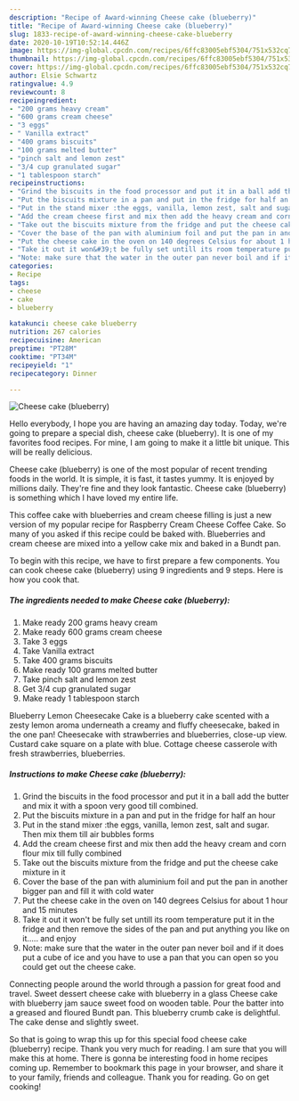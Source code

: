 ```yaml
---
description: "Recipe of Award-winning Cheese cake (blueberry)"
title: "Recipe of Award-winning Cheese cake (blueberry)"
slug: 1833-recipe-of-award-winning-cheese-cake-blueberry
date: 2020-10-19T10:52:14.446Z
image: https://img-global.cpcdn.com/recipes/6ffc83005ebf5304/751x532cq70/cheese-cake-blueberry-recipe-main-photo.jpg
thumbnail: https://img-global.cpcdn.com/recipes/6ffc83005ebf5304/751x532cq70/cheese-cake-blueberry-recipe-main-photo.jpg
cover: https://img-global.cpcdn.com/recipes/6ffc83005ebf5304/751x532cq70/cheese-cake-blueberry-recipe-main-photo.jpg
author: Elsie Schwartz
ratingvalue: 4.9
reviewcount: 8
recipeingredient:
- "200 grams heavy cream"
- "600 grams cream cheese"
- "3 eggs"
- " Vanilla extract"
- "400 grams biscuits"
- "100 grams melted butter"
- "pinch salt and lemon zest"
- "3/4 cup granulated sugar"
- "1 tablespoon starch"
recipeinstructions:
- "Grind the biscuits in the food processor and put it in a ball add the butter and mix it with a spoon very good till combined."
- "Put the biscuits mixture in a pan and put in the fridge for half an hour"
- "Put in the stand mixer :the eggs, vanilla, lemon zest, salt and sugar. Then mix them till air bubbles forms"
- "Add the cream cheese first and mix then add the heavy cream and corn flour mix till fully combined"
- "Take out the biscuits mixture from the fridge and put the cheese cake mixture in it"
- "Cover the base of the pan with aluminium foil and put the pan in another bigger pan and fill it with cold water"
- "Put the cheese cake in the oven on 140 degrees Celsius for about 1 hour and 15 minutes"
- "Take it out it won&#39;t be fully set untill its room temperature put it in the fridge and then remove the sides of the pan and put anything you like on it..... and enjoy"
- "Note: make sure that the water in the outer pan never boil and if it does put a cube of ice and you have to use a pan that you can open so you could get out the cheese cake."
categories:
- Recipe
tags:
- cheese
- cake
- blueberry

katakunci: cheese cake blueberry 
nutrition: 267 calories
recipecuisine: American
preptime: "PT28M"
cooktime: "PT34M"
recipeyield: "1"
recipecategory: Dinner

---
```



![Cheese cake (blueberry)](https://img-global.cpcdn.com/recipes/6ffc83005ebf5304/751x532cq70/cheese-cake-blueberry-recipe-main-photo.jpg)

Hello everybody, I hope you are having an amazing day today. Today, we're going to prepare a special dish, cheese cake (blueberry). It is one of my favorites food recipes. For mine, I am going to make it a little bit unique. This will be really delicious.

Cheese cake (blueberry) is one of the most popular of recent trending foods in the world. It is simple, it is fast, it tastes yummy. It is enjoyed by millions daily. They're fine and they look fantastic. Cheese cake (blueberry) is something which I have loved my entire life.

This coffee cake with blueberries and cream cheese filling is just a new version of my popular recipe for Raspberry Cream Cheese Coffee Cake. So many of you asked if this recipe could be baked with. Blueberries and cream cheese are mixed into a yellow cake mix and baked in a Bundt pan.


To begin with this recipe, we have to first prepare a few components. You can cook cheese cake (blueberry) using 9 ingredients and 9 steps. Here is how you cook that.

<!--inarticleads1-->

##### The ingredients needed to make Cheese cake (blueberry):

1. Make ready 200 grams heavy cream
1. Make ready 600 grams cream cheese
1. Take 3 eggs
1. Take  Vanilla extract
1. Take 400 grams biscuits
1. Make ready 100 grams melted butter
1. Take pinch salt and lemon zest
1. Get 3/4 cup granulated sugar
1. Make ready 1 tablespoon starch


Blueberry Lemon Cheesecake Cake is a blueberry cake scented with a zesty lemon aroma underneath a creamy and fluffy cheesecake, baked in the one pan! Cheesecake with strawberries and blueberries, close-up view. Custard cake square on a plate with blue. Cottage cheese casserole with fresh strawberries, blueberries. 

<!--inarticleads2-->

##### Instructions to make Cheese cake (blueberry):

1. Grind the biscuits in the food processor and put it in a ball add the butter and mix it with a spoon very good till combined.
1. Put the biscuits mixture in a pan and put in the fridge for half an hour
1. Put in the stand mixer :the eggs, vanilla, lemon zest, salt and sugar. Then mix them till air bubbles forms
1. Add the cream cheese first and mix then add the heavy cream and corn flour mix till fully combined
1. Take out the biscuits mixture from the fridge and put the cheese cake mixture in it
1. Cover the base of the pan with aluminium foil and put the pan in another bigger pan and fill it with cold water
1. Put the cheese cake in the oven on 140 degrees Celsius for about 1 hour and 15 minutes
1. Take it out it won&#39;t be fully set untill its room temperature put it in the fridge and then remove the sides of the pan and put anything you like on it..... and enjoy
1. Note: make sure that the water in the outer pan never boil and if it does put a cube of ice and you have to use a pan that you can open so you could get out the cheese cake.


Connecting people around the world through a passion for great food and travel. Sweet dessert cheese cake with blueberry in a glass Cheese cake with blueberry jam sauce sweet food on wooden table. Pour the batter into a greased and floured Bundt pan. This blueberry crumb cake is delightful. The cake dense and slightly sweet. 

So that is going to wrap this up for this special food cheese cake (blueberry) recipe. Thank you very much for reading. I am sure that you will make this at home. There is gonna be interesting food in home recipes coming up. Remember to bookmark this page in your browser, and share it to your family, friends and colleague. Thank you for reading. Go on get cooking!
